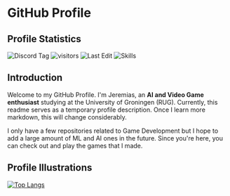 # GitHub Profile

## Profile Statistics

![Discord Tag](https://img.shields.io/badge/Discord%20Tag-JazHyc%230232-orange)
![visitors](https://visitor-badge.glitch.me/badge?page_id=Jazhyc.jazhyc&right_color=orange)
![Last Edit](https://img.shields.io/github/last-commit/JazHyc/JazHyc?color=orange)
![Skills](https://img.shields.io/badge/Languages%20Used-Python%2C%20C%2C%20Lua-orange)

## Introduction

Welcome to my GitHub Profile. I'm Jeremias, an **AI and Video Game enthusiast** studying at the University of Groningen (RUG). Currently, this readme serves as a temporary profile description. Once I learn more markdown, this will change considerably.

I only have a few repositories related to Game Development but I hope to add a large amount of ML and AI ones in the future. Since you're here, you can check out and play the games that I made.

## Profile Illustrations

[![Top Langs](https://github-readme-stats.vercel.app/api/top-langs/?username=JazHyc&exclude_repo=Yet-Another-FPS-Platformer)](https://github.com/anuraghazra/github-readme-stats)

